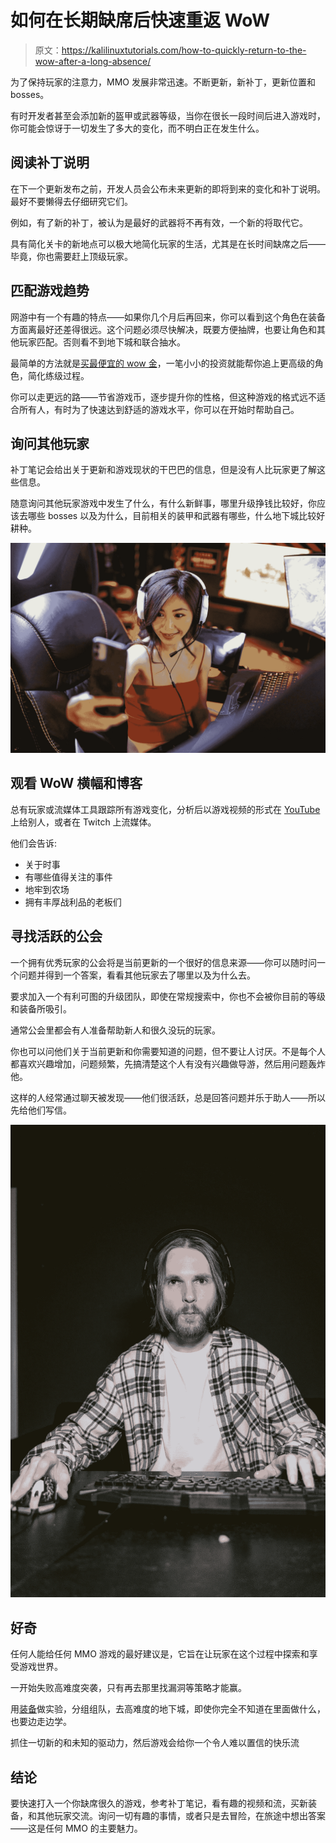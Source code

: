 # 如何在长期缺席后快速重返 WoW

> 原文：<https://kalilinuxtutorials.com/how-to-quickly-return-to-the-wow-after-a-long-absence/>

为了保持玩家的注意力，MMO 发展非常迅速。不断更新，新补丁，更新位置和 bosses。

有时开发者甚至会添加新的盔甲或武器等级，当你在很长一段时间后进入游戏时，你可能会惊讶于一切发生了多大的变化，而不明白正在发生什么。

## **阅读补丁说明**

在下一个更新发布之前，开发人员会公布未来更新的即将到来的变化和补丁说明。最好不要懒得去仔细研究它们。

例如，有了新的补丁，被认为是最好的武器将不再有效，一个新的将取代它。

具有简化关卡的新地点可以极大地简化玩家的生活，尤其是在长时间缺席之后——毕竟，你也需要赶上顶级玩家。

## **匹配游戏趋势**

网游中有一个有趣的特点——如果你几个月后再回来，你可以看到这个角色在装备方面离最好还差得很远。这个问题必须尽快解决，既要方便抽牌，也要让角色和其他玩家匹配。否则看不到地下城和联合抽水。

最简单的方法就是[买最便宜的 wow 金](https://skycoach.gg/wow-boost/gold)，一笔小小的投资就能帮你追上更高级的角色，简化练级过程。

你可以走更远的路——节省游戏币，逐步提升你的性格，但这种游戏的格式远不适合所有人，有时为了快速达到舒适的游戏水平，你可以在开始时帮助自己。

## **询问其他玩家**

补丁笔记会给出关于更新和游戏现状的干巴巴的信息，但是没有人比玩家更了解这些信息。

随意询问其他玩家游戏中发生了什么，有什么新鲜事，哪里升级挣钱比较好，你应该去哪些 bosses 以及为什么，目前相关的装甲和武器有哪些，什么地下城比较好耕种。

![](img/b51dc4e0f637dbe7ab27af97cc756a82.png)

## **观看 WoW 横幅和博客**

总有玩家或流媒体工具跟踪所有游戏变化，分析后以游戏视频的形式在 [YouTube](https://www.youtube.com/) 上给别人，或者在 Twitch 上流媒体。

他们会告诉:

*   关于时事
*   有哪些值得关注的事件
*   地牢到农场
*   拥有丰厚战利品的老板们

## **寻找活跃的公会**

一个拥有优秀玩家的公会将是当前更新的一个很好的信息来源——你可以随时问一个问题并得到一个答案，看看其他玩家去了哪里以及为什么去。

要求加入一个有利可图的升级团队，即使在常规搜索中，你也不会被你目前的等级和装备所吸引。

通常公会里都会有人准备帮助新人和很久没玩的玩家。

你也可以问他们关于当前更新和你需要知道的问题，但不要让人讨厌。不是每个人都喜欢兴趣增加，问题频繁，先搞清楚这个人有没有兴趣做导游，然后用问题轰炸他。

这样的人经常通过聊天被发现——他们很活跃，总是回答问题并乐于助人——所以先给他们写信。

![](img/e6955dfb449e2ba01572f48f206943f8.png)

## **好奇**

任何人能给任何 MMO 游戏的最好建议是，它旨在让玩家在这个过程中探索和享受游戏世界。

一开始失败高难度突袭，只有再去那里找漏洞等策略才能赢。

用[装备](https://wowwiki-archive.fandom.com/wiki/Equipment)做实验，分组组队，去高难度的地下城，即使你完全不知道在里面做什么，也要边走边学。

抓住一切新的和未知的驱动力，然后游戏会给你一个令人难以置信的快乐流

## **结论**

要快速打入一个你缺席很久的游戏，参考补丁笔记，看有趣的视频和流，买新装备，和其他玩家交流。询问一切有趣的事情，或者只是去冒险，在旅途中想出答案——这是任何 MMO 的主要魅力。